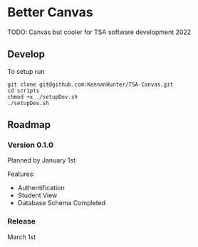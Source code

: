 # Better Canvas

TODO: Canvas but cooler for TSA software development 2022

## Develop

To setup run

```
git clone git@github.com:KennanHunter/TSA-Canvas.git
cd scripts
chmod +x ./setupDev.sh
./setupDev.sh
```

## Roadmap

### Version 0.1.0

Planned by January 1st

Features:

-   Authentification
-   Student View
-   Database Schema Completed

### Release

March 1st

